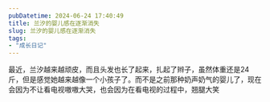 ```yaml
---
pubDatetime: 2024-06-24 17:40:49
title: 兰汐的婴儿感在逐渐消失
slug: 兰汐的婴儿感在逐渐消失
tags:
- "成长日记"
---
```


最近，兰汐越来越顽皮，而且头发也长了起来，扎起了辫子，虽然体重还是24斤，但是感觉她越来越像一个小孩子了。而不是之前那种奶声奶气的婴儿了，现在会因为不让看电视嗷嗷大哭，也会因为在看电视的过程中，翘腿大笑